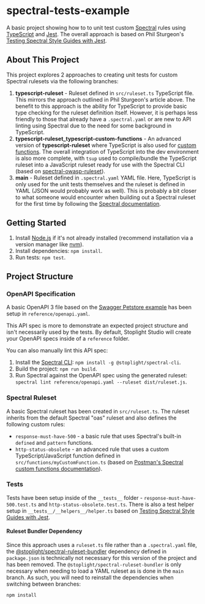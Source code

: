 # spectral-tests-example
A basic project showing how to to unit test custom [Spectral](https://github.com/stoplightio/spectral) rules using [TypeScript](https://www.typescriptlang.org) and [Jest](https://jestjs.io). The overall approach is based on Phil Sturgeon's [Testing Spectral Style Guides with Jest](https://apisyouwonthate.com/blog/testing-spectral-style-guides-with-jest/).

## About This Project
This project explores 2 approaches to creating unit tests for custom Spectral rulesets via the following branches:
1. **typescript-ruleset** - Ruleset defined in `src/ruleset.ts` TypeScript file. This mirrors the approach outlined in Phil Sturgeon's article above. The benefit to this approach is the ability for TypeScript to provide basic type checking for the ruleset definition itself. However, it is perhaps less friendly to those that already have a `.spectral.yaml` or are new to API linting using Spectral due to the need for some background in TypeScript.
2. **typescript-ruleset_typescript-custom-functions** - An advanced version of **typescript-ruleset** where TypeScript is also used for [custom functions](https://docs.stoplight.io/docs/spectral/a781e290eb9f9-custom-functions). The overall integration of TypeScript into the dev environment is also more complete, with `tsup` used to compile/bundle the TypeScript ruleset into a JavaScript ruleset ready for use with the Spectral CLI (based on [spectral-owasp-ruleset](https://github.com/stoplightio/spectral-owasp-ruleset)).
3. **main** - Ruleset defined in `.spectral.yaml` YAML file. Here, TypeScript is only used for the unit tests themselves and the ruleset is defined in YAML (JSON would probably work as well). This is probably a bit closer to what someone would encounter when building out a Spectral ruleset for the first time by following the [Spectral documentation](https://docs.stoplight.io/docs/spectral/674b27b261c3c-overview#1-create-a-local-ruleset).

## Getting Started
1. Install [Node.js](https://nodejs.org) if it's not already installed (recommend installation via a version manager like [nvm](https://github.com/nvm-sh/nvm)).
2. Install dependencies: `npm install`.
3. Run tests: `npm test`.

## Project Structure
### OpenAPI Specification
A basic OpenAPI 3 file based on the [Swagger Petstore example](https://github.com/swagger-api/swagger-petstore/blob/master/src/main/resources/openapi.yaml) has been setup in `reference/openapi.yaml`.

This API spec is more to demonstrate an expected project structure and isn't necessarily used by the tests. By default, Stoplight Studio will create your OpenAPI specs inside of a `reference` folder.

You can also manually lint this API spec:
1. Install the [Spectral CLI](https://github.com/stoplightio/spectral#-installation): `npm install -g @stoplight/spectral-cli`.
2. Build the project: `npm run build`.
3. Run Spectral against the OpenAPI spec using the generated ruleset: `spectral lint reference/openapi.yaml --ruleset dist/ruleset.js`.

### Spectral Ruleset
A basic Spectral ruleset has been created in `src/ruleset.ts`. The ruleset inherits from the default Spectral "oas" ruleset and also defines the following custom rules:
- `response-must-have-500` - a basic rule that uses Spectral's built-in `defined` and `pattern` functions.
- `http-status-obsolete` - an advanced rule that uses a custom TypeScript/JavaScript function defined in `src/functions/myCustomFunction.ts` (based on [Postman's Spectral custom functions documentation](https://learning.postman.com/docs/api-governance/configurable-rules/spectral/#spectral-custom-functions)).

### Tests
Tests have been setup inside of the `__tests__` folder - `response-must-have-500.test.ts` and `http-status-obsolete.test.ts`. There is also a test helper setup in `__tests__/__helpers__/helper.ts` based on [Testing Spectral Style Guides with Jest](https://apisyouwonthate.com/blog/testing-spectral-style-guides-with-jest/).

#### Ruleset Bundler Dependency
Since this approach uses a `ruleset.ts` file rather than a `.spectral.yaml` file, the [@stoplight/spectral-ruleset-bundler](https://www.npmjs.com/package/@stoplight/spectral-ruleset-bundler) dependency defined in `package.json` is technically not necessary for this version of the project and has been removed. The `@stoplight/spectral-ruleset-bundler` is only necessary when needing to load a YAML ruleset as is done in the `main` branch. As such, you will need to reinstall the dependencies when switching between branches:

```Shell
npm install
```
